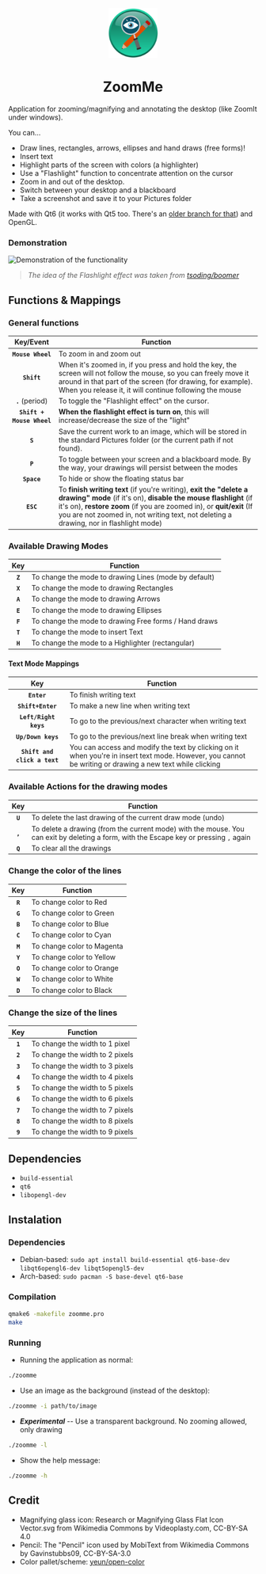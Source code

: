 <div align="center">
  <img src="./resources/Icon.png" height="100" />
  <h1>ZoomMe</h1>
</div>

Application for zooming/magnifying and annotating the desktop (like ZoomIt under windows).

You can...
- Draw lines, rectangles, arrows, ellipses and hand draws (free forms)!
- Insert text
- Highlight parts of the screen with colors (a highlighter)
- Use a "Flashlight" function to concentrate attention on the cursor
- Zoom in and out of the desktop.
- Switch between your desktop and a blackboard
- Take a screenshot and save it to your Pictures folder

Made with Qt6 (it works with Qt5 too. There's an [older branch for that](https://github.com/Ezee1015/zoomme/tree/Qt5)) and OpenGL.

### Demonstration
![Demonstration of the functionality](resources/demonstration.gif)

> *The idea of the Flashlight effect was taken from [tsoding/boomer](https://github.com/tsoding/boomer)*

## Functions & Mappings

### General functions

|         Key/Event         | Function                                                                                                                                                                                                                                                                                                 |
|:-------------------------:|----------------------------------------------------------------------------------------------------------------------------------------------------------------------------------------------------------------------------------------------------------------------------------------------------------|
|     **`Mouse Wheel`**     | To zoom in and zoom out                                                                                                                                                                                                                                                                                  |
|        **`Shift`**        | When it's zoomed in, if you press and hold the key, the screen will not follow the mouse, so you can freely move it around in that part of the screen (for drawing, for example). When you release it, it will continue following the mouse                                                              |
|      **`.`** (period)     | To toggle the "Flashlight effect" on the cursor.                                                                                                                                                                                                                                                         |
| **`Shift + Mouse Wheel`** | **When the flashlight effect is turn on**, this will increase/decrease the size of the "light"                                                                                                                                                                                                           |
|          **`S`**          | Save the current work to an image, which will be stored in the standard Pictures folder (or the current path if not found).                                                                                                                                                                              |
|          **`P`**          | To toggle between your screen and a blackboard mode. By the way, your drawings will persist between the modes                                                                                                                                                                                            |
|        **`Space`**        | To hide or show the floating status bar                                                                                                                                                                                                                                                                  |
|         **`ESC`**         | To **finish writing text** (if you're writing), **exit the "delete a drawing" mode** (if it's on), **disable the mouse flashlight** (if it's on), **restore zoom** (if you are zoomed in), or **quit/exit** (If you are not zoomed in, not writing text, not deleting a drawing, nor in flashlight mode) |

### Available Drawing Modes

|            Key            | Function                                                                                                                               |
|:-------------------------:|----------------------------------------------------------------------------------------------------------------------------------------|
|          **`Z`**          | To change the mode to drawing Lines (mode by default)                                                                                  |
|          **`X`**          | To change the mode to drawing Rectangles                                                                                               |
|          **`A`**          | To change the mode to drawing Arrows                                                                                                   |
|          **`E`**          | To change the mode to drawing Ellipses                                                                                                 |
|          **`F`**          | To change the mode to drawing Free forms / Hand draws                                                                                  |
|          **`T`**          | To change the mode to insert Text                                                                                                      |
|          **`H`**          | To change the mode to a Highlighter (rectangular)                                                                                      |

#### Text Mode Mappings

|              Key             | Function                                                                                                                                                  |
|:----------------------------:|-----------------------------------------------------------------------------------------------------------------------------------------------------------|
|          **`Enter`**         | To finish writing text                                                                                                                                    |
|       **`Shift+Enter`**      | To make a new line when writing text                                                                                                                      |
|     **`Left/Right keys`**    | To go to the previous/next character when writing text                                                                                                    |
|      **`Up/Down keys`**      | To go to the previous/next line break when writing text                                                                                                   |
| **`Shift and click a text`** | You can access and modify the text by clicking on it when you're in insert text mode. However, you cannot be writing or drawing a new text while clicking |

### Available Actions for the drawing modes

|   Key   | Function                                                                                                                               |
|:-------:|----------------------------------------------------------------------------------------------------------------------------------------|
| **`U`** | To delete the last drawing of the current draw mode (undo)                                                                             |
| **`,`** | To delete a drawing (from the current mode) with the mouse. You can exit by deleting a form, with the Escape key or pressing `,` again |
| **`Q`** | To clear all the drawings                                                                                                              |


### Change the color of the lines

|   Key   | Function                   |
|:-------:|----------------------------|
| **`R`** | To change color to Red     |
| **`G`** | To change color to Green   |
| **`B`** | To change color to Blue    |
| **`C`** | To change color to Cyan    |
| **`M`** | To change color to Magenta |
| **`Y`** | To change color to Yellow  |
| **`O`** | To change color to Orange  |
| **`W`** | To change color to White   |
| **`D`** | To change color to Black   |

### Change the size of the lines
|   Key   | Function                        |
|:-------:|---------------------------------|
| **`1`** | To change the width to 1 pixel  |
| **`2`** | To change the width to 2 pixels |
| **`3`** | To change the width to 3 pixels |
| **`4`** | To change the width to 4 pixels |
| **`5`** | To change the width to 5 pixels |
| **`6`** | To change the width to 6 pixels |
| **`7`** | To change the width to 7 pixels |
| **`8`** | To change the width to 8 pixels |
| **`9`** | To change the width to 9 pixels |

## Dependencies
- `build-essential`
- `qt6`
- `libopengl-dev`

## Instalation

### Dependencies
- Debian-based: `sudo apt install build-essential qt6-base-dev libqt6opengl6-dev libqt5opengl5-dev`
- Arch-based: `sudo pacman -S base-devel qt6-base`

### Compilation
```bash
qmake6 -makefile zoomme.pro
make
```

### Running
- Running the application as normal:
```bash
./zoomme
```

- Use an image as the background (instead of the desktop):
```bash
./zoomme -i path/to/image
```

- ***Experimental*** -- Use a transparent background. No zooming allowed, only drawing
```bash
./zoomme -l
```

- Show the help message:
```bash
./zoomme -h
```

## Credit
- Magnifying glass icon: Research or Magnifying Glass Flat Icon Vector.svg from Wikimedia Commons by Videoplasty.com, CC-BY-SA 4.0
- Pencil: The "Pencil" icon used by MobiText from Wikimedia Commons by Gavinstubbs09, CC-BY-SA-3.0
- Color pallet/scheme: [yeun/open-color](https://github.com/yeun/open-color)
